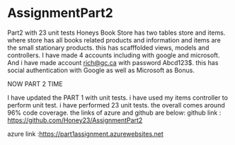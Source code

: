 # AssignmentPart2
Part2 with 23 unit tests
Honeys Book Store has two tables store and items.
where store has all books related products and information and items are the small stationary products.
this has scafffolded views, models and controllers.
I have made 4 accounts including with google and microsoft. 
And i have made account rich@gc.ca with password Abcd123$.
this has social authentication with Google as well as Microsoft as Bonus. 

NOW PART 2 TIME


I have updated the PART 1 with unit tests.
i have used my items controller to perform unit test.
i have performed 23 unit tests. the overall comes around 96% code coverage.
the links of azure and github are below: 
github link : https://github.com/Honey23/AssignmentPart2


azure link :https://part1assignment.azurewebsites.net


